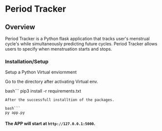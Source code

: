 # Period Tracker

## Overview

Period Tracker is a Python flask application that tracks user's menstrual cycle's while simultaneously predicting future cycles. Period Tracker allows users to specify when menstruation starts and stops.



### Installation/Setup

Setup a Python Virtual enviornment

Go to the directory after activating Virtual env.

bash```
pip3 install -r requirements.txt
```
After the successfull installtion of the packages. 

bash```
py app.py
```
#### The APP will start at `http://127.0.0.1:5000`.


